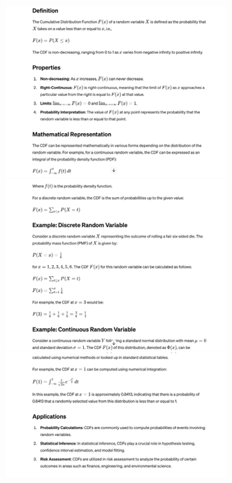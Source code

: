 <img src="images/68ADD87F-FC1F-467F-BD91-2865FC3A632A.jpeg"/>
<img src="images/8B73CF5B-16BB-4022-A35A-A0927AE2F972.jpeg"/>
<img src="images/89C7FF9D-725B-404C-9824-6FC0009EAF6E.jpeg"/>
